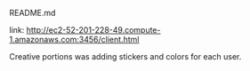 README.md

link: http://ec2-52-201-228-49.compute-1.amazonaws.com:3456/client.html

Creative portions was adding stickers and colors for each user.